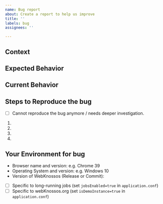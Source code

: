 ```yaml
---
name: Bug report
about: Create a report to help us improve
title: ''
labels: bug
assignees: ''

---
```


## Context
<!--- In what context did your bug occur? -->
<!--- Providing context helps us come up with a solution that is most useful. -->

## Expected Behavior
<!--- What should should happen instead of the bug / error message. -->

## Current Behavior
<!--- What happens instead of the expected behavior? -->

## Steps to Reproduce the bug
<!-- If the bug is hard to reproduce check the following: -->
- [ ] Cannot reproduce the bug anymore / needs deeper investigation.
<!--- If you can reproduce the bug, provide a list of actions to reproduce the bug. -->

1.
2.
3.
4.

## Your Environment for bug
<!--- In what environment did the bug occur? -->
- Browser name and version: e.g. Chrome 39
- Operating System and version: e.g. Windows 10
- Version of WebKnossos (Release or Commit):
- [ ] Specific to long-running jobs (set `jobsEnabled=true` in `application.conf`)
- [ ] Specific to webKnossos.org (set `isDemoInstance=true` in `application.conf`)
